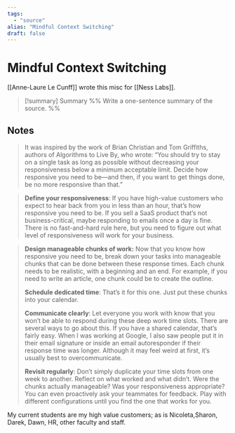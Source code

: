 ```yaml
---
tags:
  - "source"
alias: "Mindful Context Switching"
draft: false
---
```

# Mindful Context Switching
[[Anne-Laure Le Cunff]] wrote this misc for [[Ness Labs]].

> [!summary] Summary
> %% Write a one-sentence summary of the source. %%

## Notes
> It was inspired by the work of Brian Christian and Tom Griffiths, authors of Algorithms to Live By, who wrote: “You should try to stay on a single task as long as possible without decreasing your responsiveness below a minimum acceptable limit. Decide how responsive you need to be—and then, if you want to get things done, be no more responsive than that.”

> **Define your responsiveness**: If you have high-value customers who expect to hear back from you in less than an hour, that’s how responsive you need to be. If you sell a SaaS product that’s not business-critical, maybe responding to emails once a day is fine. There is no fast-and-hard rule here, but you need to figure out what level of responsiveness will work for your business.

> **Design manageable chunks of work:** Now that you know how responsive you need to be, break down your tasks into manageable chunks that can be done between these response times. Each chunk needs to be realistic, with a beginning and an end. For example, if you need to write an article, one chunk could be to create the outline.
> 
> **Schedule dedicated time**: That’s it for this one. Just put these chunks into your calendar.
>
>**Communicate clearly**: Let everyone you work with know that you won’t be able to respond during these deep work time slots. There are several ways to go about this. If you have a shared calendar, that’s fairly easy. When I was working at Google, I also saw people put it in their email signature or inside an email autoresponder if their response time was longer. Although it may feel weird at first, it’s usually best to overcommunicate.
>
> **Revisit regularly**: Don’t simply duplicate your time slots from one week to another. Reflect on what worked and what didn’t. Were the chunks actually manageable? Was your responsiveness appropriate? You can even proactively ask your teammates for feedback. Play with different configurations until you find the one that works for you.

My current students are my high value customers; as is Nicoleta,Sharon, Darek, Dawn, HR, other faculty and staff.